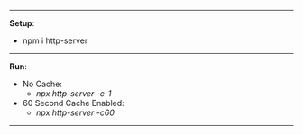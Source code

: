 ***
**Setup**:
 - npm i http-server
***
**Run**:
 - No Cache: 
   - *npx http-server -c-1*
 - 60 Second Cache Enabled: 
   - *npx http-server -c60*
***